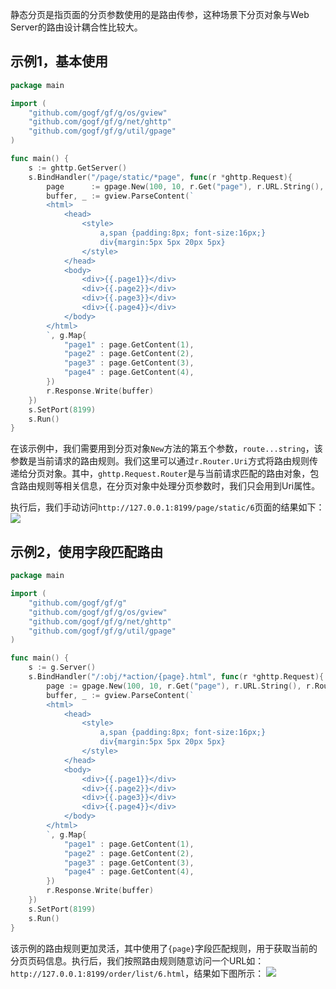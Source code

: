 静态分页是指页面的分页参数使用的是路由传参，这种场景下分页对象与Web Server的路由设计耦合性比较大。

## 示例1，基本使用
```go
package main

import (
    "github.com/gogf/gf/g/os/gview"
    "github.com/gogf/gf/g/net/ghttp"
    "github.com/gogf/gf/g/util/gpage"
)

func main() {
    s := ghttp.GetServer()
    s.BindHandler("/page/static/*page", func(r *ghttp.Request){
        page      := gpage.New(100, 10, r.Get("page"), r.URL.String(), r.Router)
        buffer, _ := gview.ParseContent(`
        <html>
            <head>
                <style>
                    a,span {padding:8px; font-size:16px;}
                    div{margin:5px 5px 20px 5px}
                </style>
            </head>
            <body>
                <div>{{.page1}}</div>
                <div>{{.page2}}</div>
                <div>{{.page3}}</div>
                <div>{{.page4}}</div>
            </body>
        </html>
        `, g.Map{
            "page1" : page.GetContent(1),
            "page2" : page.GetContent(2),
            "page3" : page.GetContent(3),
            "page4" : page.GetContent(4),
        })
        r.Response.Write(buffer)
    })
    s.SetPort(8199)
    s.Run()
}
```

在该示例中，我们需要用到分页对象```New```方法的第五个参数，```route...string```，该参数是当前请求的路由规则。我们这里可以通过```r.Router.Uri```方式将路由规则传递给分页对象。其中，```ghttp.Request.Router```是与当前请求匹配的路由对象，包含路由规则等相关信息，在分页对象中处理分页参数时，我们只会用到Uri属性。

执行后，我们手动访问```http://127.0.0.1:8199/page/static/6```页面的结果如下：
![](/images/Selection_999134.png)

## 示例2，使用字段匹配路由

```go
package main

import (
    "github.com/gogf/gf/g"
    "github.com/gogf/gf/g/os/gview"
    "github.com/gogf/gf/g/net/ghttp"
    "github.com/gogf/gf/g/util/gpage"
)

func main() {
    s := g.Server()
    s.BindHandler("/:obj/*action/{page}.html", func(r *ghttp.Request){
        page := gpage.New(100, 10, r.Get("page"), r.URL.String(), r.Router)
        buffer, _ := gview.ParseContent(`
        <html>
            <head>
                <style>
                    a,span {padding:8px; font-size:16px;}
                    div{margin:5px 5px 20px 5px}
                </style>
            </head>
            <body>
                <div>{{.page1}}</div>
                <div>{{.page2}}</div>
                <div>{{.page3}}</div>
                <div>{{.page4}}</div>
            </body>
        </html>
        `, g.Map{
            "page1" : page.GetContent(1),
            "page2" : page.GetContent(2),
            "page3" : page.GetContent(3),
            "page4" : page.GetContent(4),
        })
        r.Response.Write(buffer)
    })
    s.SetPort(8199)
    s.Run()
}
```
该示例的路由规则更加灵活，其中使用了```{page}```字段匹配规则，用于获取当前的分页页码信息。执行后，我们按照路由规则随意访问一个URL如：```http://127.0.0.1:8199/order/list/6.html```，结果如下图所示：
![](/images/QQ截图20180806223424.png)